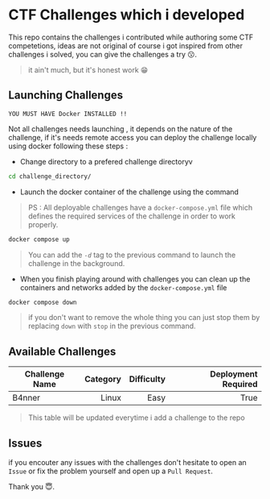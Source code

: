 # CTF Challenges which i developed
This repo contains the challenges i contributed while authoring some CTF competetions, ideas are not original of course i got inspired from other challenges i solved, you can give the challenges a try 😗.

> it ain't much, but it's honest work 😁

## Launching Challenges
`YOU MUST HAVE Docker INSTALLED !!`

Not all challenges needs launching , it depends on the nature of the challenge, if it's needs remote access you can deploy the challenge locally using docker following these steps :

- Change directory to a prefered challenge directoryv

```bash
cd challenge_directory/
```
- Launch the docker container of the challenge using the command
> PS : All deployable challenges have a `docker-compose.yml` file which defines the required services of the challenge in order to work properly.
```bash
docker compose up
```
> You can add the _`-d`_ tag to the previous command to launch the challenge in the background.

- When you finish playing around with challenges you can clean up the containers and networks added by the `docker-compose.yml` file
```bash
docker compose down
```
> if you don't want to remove the whole thing you can just stop them by replacing `down` with `stop` in the previous command.

## Available Challenges

|Challenge Name|Category|Difficulty|Deployment Required|
|-|-:|-:|-:|
|B4nner|Linux|Easy|True

> This table will be updated everytime i add a challenge to the repo

## Issues
if you encouter any issues with the challenges don't hesitate to open an `Issue` or fix the problem yourself and open up a `Pull Request`.

Thank you 😇.